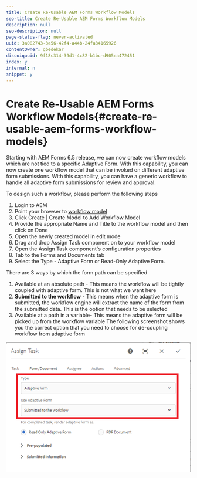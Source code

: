 ```yaml
---
title: Create Re-Usable AEM Forms Workflow Models
seo-title: Create Re-Usable AEM Forms Workflow Models
description: null
seo-description: null
page-status-flag: never-activated
uuid: 3a082743-3e56-42f4-a44b-24fa34165926
contentOwner: gbedekar
discoiquuid: 9f18c314-39d1-4c82-b1bc-d905ea472451
index: y
internal: n
snippet: y
---
```


# Create Re-Usable AEM Forms Workflow Models{#create-re-usable-aem-forms-workflow-models}

Starting with AEM Forms 6.5 release, we can now create workflow models which are not tied to a specific Adaptive Form. With this capability, you can now create one workflow model that can be invoked on different adaptive form submissions. With this capability, you can have a generic workflow to handle all adaptive form submissions for review and approval.

To design such a workflow, please perform the following steps

1. Login to AEM
1. Point your browser to [workflow model](http://localhost:4502/libs/cq/workflow/admin/console/content/models.html)
1. Click Create | Create Model to Add Workflow Model
1. Provide the appropriate Name and Title to the workflow model and then click on Done
1. Open the newly created model in edit mode
1. Drag and drop Assign Task component on to your workflow model
1. Open the Assign Task component's configuration properties
1. Tab to the Forms and Documents tab
1. Select the Type - Adaptive Form or Read-Only Adaptive Form.

There are 3 ways by which the form path can be specified

1. Available at an absolute path - This means the workflow will be tightly coupled with adaptive form. This is not what we want here
1. **Submitted to the workflow** - This means when the adaptive form is submitted, the workflow engine will extract the name of the form from the submitted data. This is the option that needs to be selected
1. Available at a path in a variable- This means the adaptive form will be picked up from the workflow variable
The following screenshot shows you the correct option that you need to choose for de-coupling workflow from adaptive form

![workflowmodel](assets/workflomodel.PNG)
